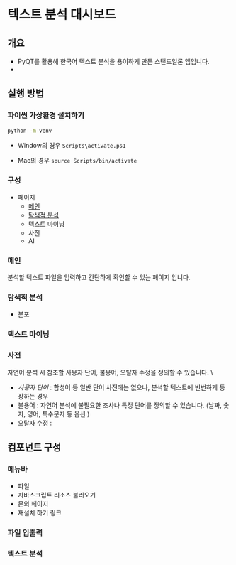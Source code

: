 # 텍스트 분석 대시보드 

## 개요 
- PyQT를 활용해 한국어 텍스트 분석을 용이하게 만든 스탠드얼론 앱입니다. 
- 

## 실행 방법 

### 파이썬 가상환경 설치하기 

```sh
python -m venv
```

- Window의 경우 
`Scripts\activate.ps1`

- Mac의 경우 
`source Scripts/bin/activate`

### 구성 
- 페이지 
    - [메인](#메인)
    - [탐색적 분석](#탐색적-분석)
    - [텍스트 마이닝](#텍스트-마이닝)
    - 사전 
    - AI

### 메인 

분석할 텍스트 파일을 입력하고 간단하게 확인할 수 있는 페이지 입니다. 

### 탐색적 분석

- 분포 

### 텍스트 마이닝

### 사전

자연어 분석 시 참조할 사용자 단어, 불용어, 오탈자 수정을 정의할 수 있습니다. \
- *사용자 단어* : 합성어 등 일반 단어 사전에는 없으나, 분석할 텍스트에 빈번하게 등장하는 경우 
- 불용어 : 자연어 분석에 불필요한 조사나 특정 단어를 정의할 수 있습니다. (날짜, 숫자, 영어, 특수문자 등 옵션 )
- 오탈자 수정 : 


## 컴포넌트 구성 

### 메뉴바 
- 파일 
- 자바스크립트 리소스 불러오기 
- 문의 페이지 
- 재설치 하기 링크 

### 파일 입출력 

### 텍스트 분석 
